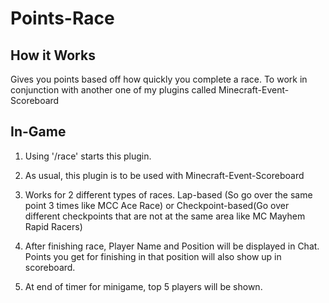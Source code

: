 # Points-Race

## How it Works
Gives you points based off how quickly you complete a race. To work in conjunction with another one of my plugins called Minecraft-Event-Scoreboard


## In-Game

1) Using '/race' starts this plugin.



2) As usual, this plugin is to be used with Minecraft-Event-Scoreboard





3) Works for 2 different types of races. Lap-based (So go over the same point 3 times like MCC Ace Race) or Checkpoint-based(Go over different checkpoints that are not at the same area like MC Mayhem Rapid Racers)





4) After finishing race, Player Name and Position will be displayed in Chat. Points you get for finishing in that position will also show up in scoreboard.





5) At end of timer for minigame, top 5 players will be shown.


